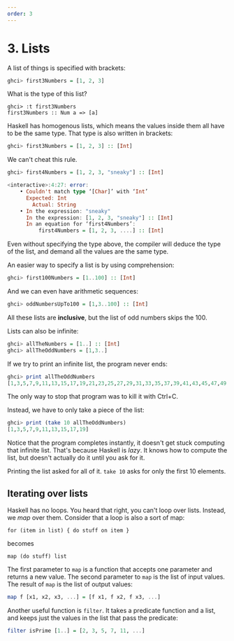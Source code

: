 ```yaml
---
order: 3
---
```


# 3. Lists

A list of things is specified with brackets:

```haskell
ghci> first3Numbers = [1, 2, 3]
```

What is the type of this list?

```
ghci> :t first3Numbers
first3Numbers :: Num a => [a]
```

Haskell has homogenous lists, which means the values inside them all have to be
the same type. That type is also written in brackets:


```haskell
ghci> first3Numbers = [1, 2, 3] :: [Int]
```

We can't cheat this rule.

```haskell
ghci> first4Numbers = [1, 2, 3, "sneaky"] :: [Int]

<interactive>:4:27: error:
    • Couldn't match type ‘[Char]’ with ‘Int’
      Expected: Int
        Actual: String
    • In the expression: "sneaky"
      In the expression: [1, 2, 3, "sneaky"] :: [Int]
      In an equation for ‘first4Numbers’:
          first4Numbers = [1, 2, 3, ....] :: [Int]
```

Even without specifying the type above, the compiler will deduce the type of the
list, and demand all the values are the same type.

An easier way to specify a list is by using comprehension:

```haskell
ghci> first100Numbers = [1..100] :: [Int]
```

And we can even have arithmetic sequences:

```haskell
ghci> oddNumbersUpTo100 = [1,3..100] :: [Int]
```

All these lists are **inclusive**, but the list of odd numbers skips the 100.

Lists can also be infinite:

```haskell
ghci> allTheNumbers = [1..] :: [Int]
ghci> allTheOddNumbers = [1,3..]
```

If we try to print an infinite list, the program never ends:

```haskell
ghci> print allTheOddNumbers
[1,3,5,7,9,11,13,15,17,19,21,23,25,27,29,31,33,35,37,39,41,43,45,47,49,51,53,55,57,59,61,63,65,67,69,71,73,75,77,79,81,83,85,87,89,91,93,95,97,99,101,103,105,107,109,111,113,115,117,119,121,123,125,127,129,131,133,135,137,139,141,143,145,147,149,151,153,155,157,159,161,163,165,167,169,171,173,175,177,179,181,183,185,187,189,191,193,195,197,199Interrupted
```

The only way to stop that program was to kill it with Ctrl+C.

Instead, we have to only take a piece of the list:

```haskell
ghci> print (take 10 allTheOddNumbers)
[1,3,5,7,9,11,13,15,17,19]
```

Notice that the program completes instantly, it doesn't get stuck computing that
infinite list. That's because Haskell is _lazy_. It knows how to compute the
list, but doesn't actually do it until you ask for it.

Printing the list asked for all of it. `take 10` asks for only the first 10
elements.

## Iterating over lists

Haskell has no loops. You heard that right, you can't loop over lists. Instead,
we _map_ over them. Consider that a loop is also a sort of map:

```
for (item in list) { do stuff on item }
```
becomes
```
map (do stuff) list
```

The first parameter to `map` is a function that accepts one parameter and
returns a new value. The second parameter to `map` is the list of input values.
The result of `map` is the list of output values:

```haskell
map f [x1, x2, x3, ...] = [f x1, f x2, f x3, ...]
```

Another useful function is `filter`. It takes a predicate function and a list,
and keeps just the values in the list that pass the predicate:

```haskell
filter isPrime [1..] = [2, 3, 5, 7, 11, ...]
```
